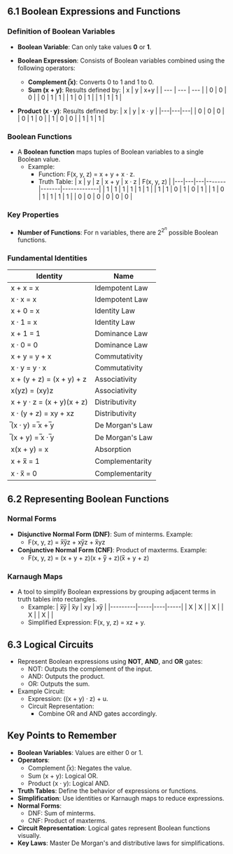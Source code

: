 ## 6.1 Boolean Expressions and Functions

### Definition of Boolean Variables

- **Boolean Variable**: Can only take values **0** or **1**.
- **Boolean Expression**: Consists of Boolean variables combined using the following operators:

  - **Complement (̅x)**: Converts 0 to 1 and 1 to 0.
  - **Sum (x + y)**: Results defined by:
    | x | y | x+y |
    | --- | --- | --- |
    | 0 | 0 | 0 |
    | 0 | 1 | 1 |
    | 1 | 0 | 1 |
    | 1 | 1 | 1 |

- **Product (x · y)**: Results defined by:
  | x | y | x · y |
  |---|---|---|
  | 0 | 0 | 0 |
  | 0 | 1 | 0 |
  | 1 | 0 | 0 |
  | 1 | 1 | 1 |

### Boolean Functions

- A **Boolean function** maps tuples of Boolean variables to a single Boolean value.
  - Example:
    - Function: F(x, y, z) = x + y + x · z.
    - Truth Table:
      | x | y | z | x + y | x · z | F(x, y, z) |
      |---|---|---|-------|-------|-------------|
      | 1 | 1 | 1 | 1 | 1 | 1 |
      | 1 | 1 | 0 | 1 | 0 | 1 |
      | 1 | 0 | 1 | 1 | 1 | 1 |
      | 0 | 0 | 0 | 0 | 0 | 0 |

### Key Properties

- **Number of Functions**: For n variables, there are $2^{2^n}$ possible Boolean functions.

### Fundamental Identities

| Identity                   | Name            |
| -------------------------- | --------------- |
| x + x = x                  | Idempotent Law  |
| x · x = x                  | Idempotent Law  |
| x + 0 = x                  | Identity Law    |
| x · 1 = x                  | Identity Law    |
| x + 1 = 1                  | Dominance Law   |
| x · 0 = 0                  | Dominance Law   |
| x + y = y + x              | Commutativity   |
| x · y = y · x              | Commutativity   |
| x + (y + z) = (x + y) + z  | Associativity   |
| x(yz) = (xy)z              | Associativity   |
| x + y · z = (x + y)(x + z) | Distributivity  |
| x · (y + z) = xy + xz      | Distributivity  |
| ̅(x · y) = ̅x + ̅y         | De Morgan's Law |
| ̅(x + y) = ̅x · ̅y         | De Morgan's Law |
| x(x + y) = x               | Absorption      |
| x + x̅ = 1                 | Complementarity |
| x · x̅ = 0                 | Complementarity |

## 6.2 Representing Boolean Functions

### Normal Forms

- **Disjunctive Normal Form (DNF)**: Sum of minterms. Example:
  - F(x, y, z) = x̅y̅z + xy̅z + x̅yz
- **Conjunctive Normal Form (CNF)**: Product of maxterms. Example:
  - F(x, y, z) = (x + y + z)(x + y̅ + z)(x̅ + y + z)

### Karnaugh Maps

- A tool to simplify Boolean expressions by grouping adjacent terms in truth tables into rectangles.
  - Example:
    | x̅y̅ | x̅y | xy | xy̅ |
    |---------|-----|----|-----|
    | X | X | | X |
    | X | | X | |
  - Simplified Expression: F(x, y, z) = xz + y.

## 6.3 Logical Circuits

- Represent Boolean expressions using **NOT**, **AND**, and **OR** gates:
  - NOT: Outputs the complement of the input.
  - AND: Outputs the product.
  - OR: Outputs the sum.
- Example Circuit:
  - Expression: ((x + y) · z) + u.
  - Circuit Representation:
    - Combine OR and AND gates accordingly.

## Key Points to Remember

- **Boolean Variables**: Values are either 0 or 1.
- **Operators**:
  - Complement (̅x): Negates the value.
  - Sum (x + y): Logical OR.
  - Product (x · y): Logical AND.
- **Truth Tables**: Define the behavior of expressions or functions.
- **Simplification**: Use identities or Karnaugh maps to reduce expressions.
- **Normal Forms**:
  - DNF: Sum of minterms.
  - CNF: Product of maxterms.
- **Circuit Representation**: Logical gates represent Boolean functions visually.
- **Key Laws**: Master De Morgan's and distributive laws for simplifications.
